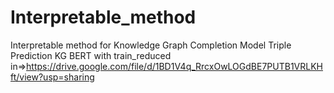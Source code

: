 # Interpretable_method
Interpretable method for Knowledge Graph Completion
Model Triple Prediction KG BERT with train_reduced in=>https://drive.google.com/file/d/1BD1V4q_RrcxOwLOGdBE7PUTB1VRLKHft/view?usp=sharing
